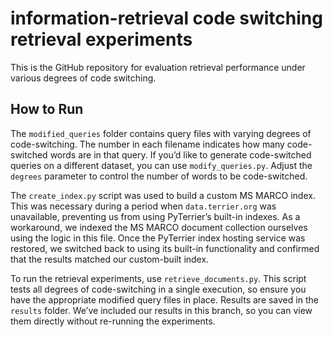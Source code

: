 # information-retrieval code switching retrieval experiments
This is the GitHub repository for evaluation retrieval performance under various degrees of code switching.

## How to Run

The `modified_queries` folder contains query files with varying degrees of code-switching. The number in each filename indicates how many code-switched words are in that query. If you’d like to generate code-switched queries on a different dataset, you can use `modify_queries.py`. Adjust the `degrees` parameter to control the number of words to be code-switched.

The `create_index.py` script was used to build a custom MS MARCO index. This was necessary during a period when `data.terrier.org` was unavailable, preventing us from using PyTerrier’s built-in indexes. As a workaround, we indexed the MS MARCO document collection ourselves using the logic in this file. Once the PyTerrier index hosting service was restored, we switched back to using its built-in functionality and confirmed that the results matched our custom-built index.

To run the retrieval experiments, use `retrieve_documents.py`. This script tests all degrees of code-switching in a single execution, so ensure you have the appropriate modified query files in place. Results are saved in the `results` folder. We’ve included our results in this branch, so you can view them directly without re-running the experiments.
